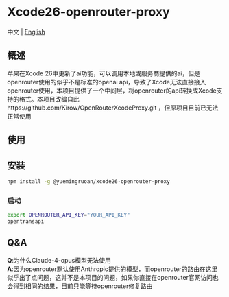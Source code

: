 # Xcode26-openrouter-proxy
中文 | [English](README.md)


## 概述

苹果在Xcode 26中更新了ai功能，可以调用本地或服务商提供的ai，但是openrouter使用的似乎不是标准的openai api，导致了Xcode无法直接接入openrouter使用，本项目提供了一个中间层，将openrouter的api转换成Xcode支持的格式。本项目改编自此https://github.com/Kirow/OpenRouterXcodeProxy.git ，但原项目目前已无法正常使用

## 使用

## 安装

```sh
npm install -g @yuemingruoan/xcode26-openrouter-proxy
```

### 启动

```sh
export OPENROUTER_API_KEY="YOUR_API_KEY"
opentransapi
```

## Q&A

**Q**:为什么Claude-4-opus模型无法使用<br>
**A**:因为openrouter默认使用Anthropic提供的模型，而openrouter的路由在这里似乎出了点问题，这并不是本项目的问题，如果你直接在openrouter官网访问也会得到相同的结果，目前只能等待openrouter修复路由
